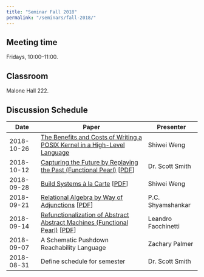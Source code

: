 ```yaml
---
title: "Seminar Fall 2018"
permalink: "/seminars/fall-2018/"
---
```


Meeting time
------------

Fridays, 10:00–11:00.

Classroom
---------

Malone Hall 222.

Discussion Schedule
-------------------

| Date | Paper | Presenter |
|-|-|-|
| 2018-10-26 | [The Benefits and Costs of Writing a POSIX Kernel in a High-Level Language](https://www.usenix.org/conference/osdi18/presentation/cutler) | Shiwei Weng |
| 2018-10-12 | [Capturing the Future by Replaying the Past (Functional Pearl)](https://dl.acm.org/citation.cfm?id=3236771) [[PDF](https://arxiv.org/pdf/1710.10385.pdf)] | Dr. Scott Smith |
| 2018-09-28 | [Build Systems à la Carte](https://dl.acm.org/citation.cfm?doid=3243631.3236774) [[PDF](https://www.microsoft.com/en-us/research/uploads/prod/2018/03/build-systems-final.pdf)] | Shiwei Weng |
| 2018-09-21 | [Relational Algebra by Way of Adjunctions](https://dl.acm.org/citation.cfm?id=3236781) [[PDF](https://www.cs.ox.ac.uk/jeremy.gibbons/publications/reladj.pdf)] | P.C. Shyamshankar |
| 2018-09-14 | [Refunctionalization of Abstract Abstract Machines (Functional Pearl)](https://dl.acm.org/citation.cfm?id=3236800) [[PDF](https://www.cs.purdue.edu/homes/rompf/papers/wei-icfp18.pdf)] | Leandro Facchinetti |
| 2018-09-07 | A Schematic Pushdown Reachability Language | Zachary Palmer |
| 2018-08-31 | Define schedule for semester | Dr. Scott Smith |
